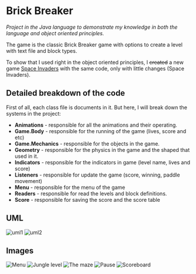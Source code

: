 # Brick Breaker

*Project in the Java language to demonstrate my knowledge in both  the language and object oriented principles.*

The game is the classic Brick Breaker game with options to create a level with text file and block types.

To show that I used right in the object oriented principles, I ~~created~~ a new game [Space Invaders](https://github.com/zomry1/Space_Invaders_OOP) with the same code, only with little changes (Space Invaders).

## Detailed breakdown of the code
First of all, each class file is documents in it.
But here, I will break down the systems in the project:

 - **Animations** - responsible for all the animations and their operating.
 - **Game.Body** - responsible for the running of the game (lives, score and etc)
 - **Game.Mechanics** - responsible for the objects in the game.
 - **Geometry** - responsible for the physics in the game and the shaped that used in it.
 - **Indicators** - responsible for the indicators in game (level name, lives and score)
 - **Listeners** - responsible for update the  game (score, winning, paddle movement)
 - **Menu** - responsible for the menu of the game
 - **Readers** - responsible for read the levels and block definitions.
 - **Score** - responsible for saving the score and the score table

## UML
![uml1](https://i.imgur.com/EiYahOi.jpg)
![uml2](https://i.imgur.com/3jW9abP.jpg)

## Images
![Menu](https://i.imgur.com/0emaOD8.png)
![Jungle level](https://i.imgur.com/P7DBw1I.png)
![The maze](https://i.imgur.com/b0NVkAz.png)
![Pause](https://i.imgur.com/nDw25sG.png)
![Scoreboard](https://i.imgur.com/GFsqHMQ.png)
